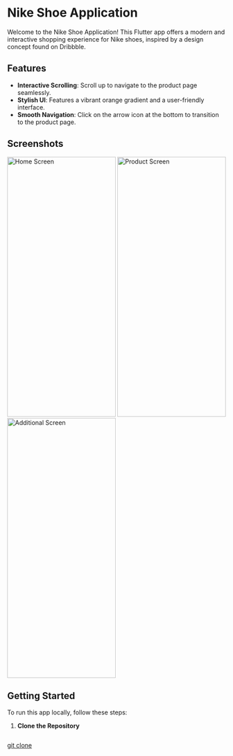 # Nike Shoe Application

Welcome to the Nike Shoe Application! This Flutter app offers a modern and interactive shopping experience for Nike shoes, inspired by a design concept found on Dribbble.

## Features

- **Interactive Scrolling**: Scroll up to navigate to the product page seamlessly.
- **Stylish UI**: Features a vibrant orange gradient and a user-friendly interface.
- **Smooth Navigation**: Click on the arrow icon at the bottom to transition to the product page.

## Screenshots

<img src="https://github.com/user-attachments/assets/b1c148c5-2066-4b0e-81d6-1d761627cb3d" alt="Home Screen" width="250" height="600">
<img src="https://github.com/user-attachments/assets/b822902b-0d4d-4d91-b43a-26c4bac66077" alt="Product Screen" width="250" height="600">
<img src="https://github.com/user-attachments/assets/1040e135-dd8c-4ac1-bac1-9c9fbe6cec96" alt="Additional Screen" width="250" height="600">

## Getting Started

To run this app locally, follow these steps:

1. **Clone the Repository**

   ```bash
  [ git clone ](https://github.com/chiragmali19/nikeshoes.git)
